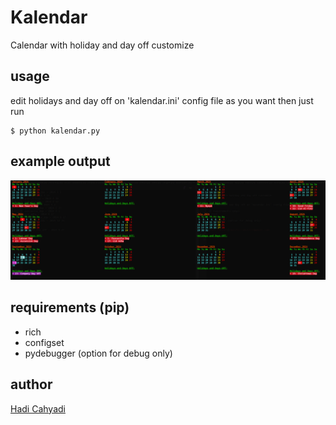 # Kalendar
Calendar with holiday and day off customize
    
## usage
edit holidays and day off on 'kalendar.ini' config file as you want then just run
```bash:
$ python kalendar.py
```

## example output
![example](./screenshot.png)

## requirements (pip)
- rich
- configset
- pydebugger (option for debug only)
    
## author
[Hadi Cahyadi](mailto:cumulus13@gmail.com)
    

    